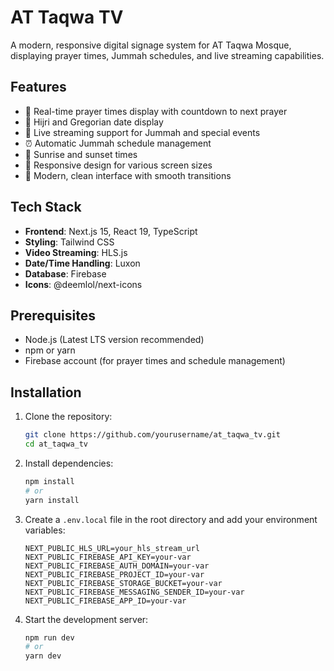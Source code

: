# AT Taqwa TV

A modern, responsive digital signage system for AT Taqwa Mosque, displaying prayer times, Jummah schedules, and live streaming capabilities.

## Features

- 🕌 Real-time prayer times display with countdown to next prayer
- 📅 Hijri and Gregorian date display
- 🎥 Live streaming support for Jummah and special events
- ⏰ Automatic Jummah schedule management
- 🌅 Sunrise and sunset times
- 📱 Responsive design for various screen sizes
- 🎨 Modern, clean interface with smooth transitions

## Tech Stack

- **Frontend**: Next.js 15, React 19, TypeScript
- **Styling**: Tailwind CSS
- **Video Streaming**: HLS.js
- **Date/Time Handling**: Luxon
- **Database**: Firebase
- **Icons**: @deemlol/next-icons

## Prerequisites

- Node.js (Latest LTS version recommended)
- npm or yarn
- Firebase account (for prayer times and schedule management)

## Installation

1. Clone the repository:
   ```bash
   git clone https://github.com/yourusername/at_taqwa_tv.git
   cd at_taqwa_tv
   ```

2. Install dependencies:
   ```bash
   npm install
   # or
   yarn install
   ```

3. Create a `.env.local` file in the root directory and add your environment variables:
   ```
   NEXT_PUBLIC_HLS_URL=your_hls_stream_url
   NEXT_PUBLIC_FIREBASE_API_KEY=your-var
   NEXT_PUBLIC_FIREBASE_AUTH_DOMAIN=your-var
   NEXT_PUBLIC_FIREBASE_PROJECT_ID=your-var
   NEXT_PUBLIC_FIREBASE_STORAGE_BUCKET=your-var
   NEXT_PUBLIC_FIREBASE_MESSAGING_SENDER_ID=your-var
   NEXT_PUBLIC_FIREBASE_APP_ID=your-var
   ```

4. Start the development server:
   ```bash
   npm run dev
   # or
   yarn dev
   ```
